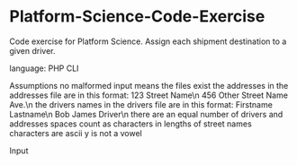 # Platform-Science-Code-Exercise
Code exercise for Platform Science.  Assign each shipment destination to a given driver.

language: PHP CLI

Assumptions
  no malformed input means 
    the files exist
    the addresses in the addresses file are in this format:
        123 Street Name\n
        456 Other Street Name Ave.\n
    the drivers names in the drivers file are in this format:
        Firstname Lastname\n
        Bob James Driver\n
  there are an equal number of drivers and addresses
  spaces count as characters in lengths of street names
  characters are ascii
  y is not a vowel
  
  Input 
